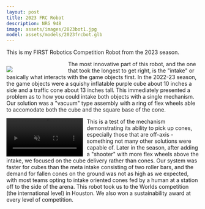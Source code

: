 ```yaml
---
layout: post
title: 2023 FRC Robot
description: NRG 948
image: assets/images/2023bot1.jpg
model: assets/models/2023frcbot.glb
---
```


This is my FIRST Robotics Competition Robot from the 2023 season.

<p style="float:left;margin-bottom:0px;margin-right:2%;width:30%;"><img src="{{ site.url | absolute_path}}/assets/images/2023bot2.jpg"/></p>

The most innovative part of this robot, and the one that took the longest to get right, is the "intake" or basically what interacts with the game objects first. In the 2022-23 season, the game objects were a squishy inflatable purple cube about 10 inches a side and a traffic cone about 13 inches tall. This immediately presented a problem as to how you could intake both objects with a single mechanism. Our solution was a "vacuum" type assembly with a ring of flex wheels able to accomodate both the cube and the square base of the cone.

<video width="200" loop muted autoplay style="margin-right:2%; float:left;">
  <source src="{{ site.url | absolute_path}}/assets/images/intdancetesting.mp4" type="video/mp4">
</video>

This is a test of the mechanism demonstrating its ability to pick up cones, especially those that are off-axis - something not many other solutions were capable of. Later in the season, after adding a "shooter" with more flex wheels above the intake, we focused on the cube delivery rather than cones. Our system was faster for cubes than the meta intake consisting of two roller bars, and the demand for fallen cones on the ground was not as high as we expected, with most teams opting to intake oriented cones fed by a human at a station off to the side of the arena. This robot took us to the Worlds competition (the international level) in Houston. We also won a sustainability award at every level of competition.